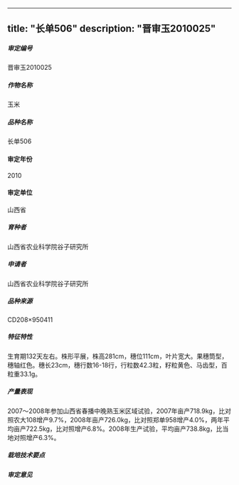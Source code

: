
---
title: "长单506"
description: "晋审玉2010025"
---
##### 审定编号 
晋审玉2010025

##### 作物名称
玉米

##### 品种名称
长单506

#### 审定年份
2010	

#### 审定单位
山西省

##### 育种者
山西省农业科学院谷子研究所

##### 申请者
山西省农业科学院谷子研究所

##### 品种来源
CD208×950411

##### 特征特性
生育期132天左右。株形平展，株高281cm，穗位111cm，叶片宽大。果穗筒型，穗轴红色。穗长23cm，穗行数16-18行，行粒数42.3粒，籽粒黄色、马齿型，百粒重33.1g。

##### 产量表现
2007～2008年参加山西省春播中晚熟玉米区域试验，2007年亩产718.9kg，比对照农大108增产9.7%，2008年亩产726.0kg，比对照郑单958增产4.0%，两年平均亩产722.5kg，比对照增产6.8%。2008年生产试验，平均亩产738.8kg，比当地对照增产6.3%。

##### 栽培技术要点


##### 审定意见



